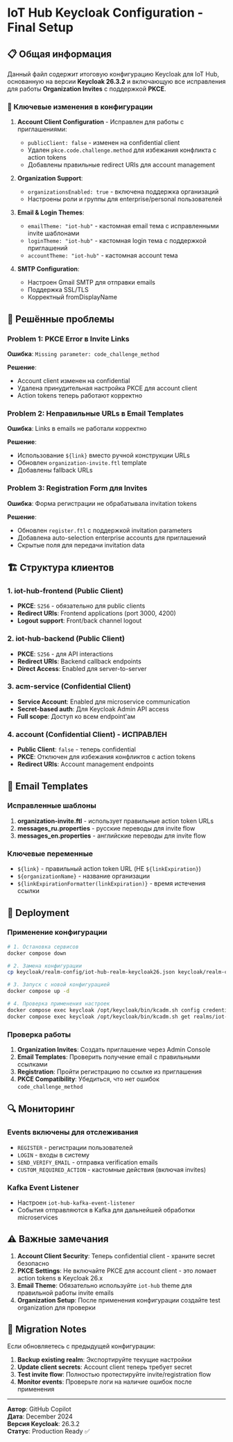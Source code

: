 # IoT Hub Keycloak Configuration - Final Setup

## 📋 Общая информация

Данный файл содержит итоговую конфигурацию Keycloak для IoT Hub, основанную на версии **Keycloak 26.3.2** и включающую все исправления для работы **Organization Invites** с поддержкой **PKCE**.

### 🔧 Ключевые изменения в конфигурации

1. **Account Client Configuration** - Исправлен для работы с приглашениями:

   - `publicClient: false` - изменен на confidential client
   - Удален `pkce.code.challenge.method` для избежания конфликта с action tokens
   - Добавлены правильные redirect URIs для account management

2. **Organization Support**:

   - `organizationsEnabled: true` - включена поддержка организаций
   - Настроены роли и группы для enterprise/personal пользователей

3. **Email & Login Themes**:

   - `emailTheme: "iot-hub"` - кастомная email тема с исправленными invite шаблонами
   - `loginTheme: "iot-hub"` - кастомная login тема с поддержкой приглашений
   - `accountTheme: "iot-hub"` - кастомная account тема

4. **SMTP Configuration**:
   - Настроен Gmail SMTP для отправки emails
   - Поддержка SSL/TLS
   - Корректный fromDisplayName

## 🎯 Решённые проблемы

### Problem 1: PKCE Error в Invite Links

**Ошибка**: `Missing parameter: code_challenge_method`

**Решение**:

- Account client изменен на confidential
- Удалена принудительная настройка PKCE для account client
- Action tokens теперь работают корректно

### Problem 2: Неправильные URLs в Email Templates

**Ошибка**: Links в emails не работали корректно

**Решение**:

- Использование `${link}` вместо ручной конструкции URLs
- Обновлен `organization-invite.ftl` template
- Добавлены fallback URLs

### Problem 3: Registration Form для Invites

**Ошибка**: Форма регистрации не обрабатывала invitation tokens

**Решение**:

- Обновлен `register.ftl` с поддержкой invitation parameters
- Добавлена auto-selection enterprise accounts для приглашений
- Скрытые поля для передачи invitation data

## 🏗 Структура клиентов

### 1. iot-hub-frontend (Public Client)

- **PKCE**: `S256` - обязательно для public clients
- **Redirect URIs**: Frontend applications (port 3000, 4200)
- **Logout support**: Front/back channel logout

### 2. iot-hub-backend (Public Client)

- **PKCE**: `S256` - для API interactions
- **Redirect URIs**: Backend callback endpoints
- **Direct Access**: Enabled для server-to-server

### 3. acm-service (Confidential Client)

- **Service Account**: Enabled для microservice communication
- **Secret-based auth**: Для Keycloak Admin API access
- **Full scope**: Доступ ко всем endpoint'ам

### 4. account (Confidential Client) - **ИСПРАВЛЕН**

- **Public Client**: `false` - теперь confidential
- **PKCE**: Отключен для избежания конфликтов с action tokens
- **Redirect URIs**: Account management endpoints

## 📧 Email Templates

### Исправленные шаблоны

1. **organization-invite.ftl** - использует правильные action token URLs
2. **messages_ru.properties** - русские переводы для invite flow
3. **messages_en.properties** - английские переводы для invite flow

### Ключевые переменные

- `${link}` - правильный action token URL (НЕ `${linkExpiration}`)
- `${organizationName}` - название организации
- `${linkExpirationFormatter(linkExpiration)}` - время истечения ссылки

## 🚀 Deployment

### Применение конфигурации

```bash
# 1. Остановка сервисов
docker compose down

# 2. Замена конфигурации
cp keycloak/realm-config/iot-hub-realm-keycloak26.json keycloak/realm-config/iot-hub-realm.json

# 3. Запуск с новой конфигурацией
docker compose up -d

# 4. Проверка применения настроек
docker compose exec keycloak /opt/keycloak/bin/kcadm.sh config credentials --server http://localhost:8080 --realm master --user noise83 --password 00000006
docker compose exec keycloak /opt/keycloak/bin/kcadm.sh get realms/iot-hub/clients -q clientId=account
```

### Проверка работы

1. **Organization Invites**: Создать приглашение через Admin Console
2. **Email Templates**: Проверить получение email с правильными ссылками
3. **Registration**: Пройти регистрацию по ссылке из приглашения
4. **PKCE Compatibility**: Убедиться, что нет ошибок `code_challenge_method`

## 🔍 Мониторинг

### Events включены для отслеживания

- `REGISTER` - регистрации пользователей
- `LOGIN` - входы в систему
- `SEND_VERIFY_EMAIL` - отправка verification emails
- `CUSTOM_REQUIRED_ACTION` - кастомные действия (включая invites)

### Kafka Event Listener

- Настроен `iot-hub-kafka-event-listener`
- События отправляются в Kafka для дальнейшей обработки microservices

## ⚠️ Важные замечания

1. **Account Client Security**: Теперь confidential client - храните secret безопасно
2. **PKCE Settings**: Не включайте PKCE для account client - это ломает action tokens в Keycloak 26.x
3. **Email Theme**: Обязательно используйте `iot-hub` theme для правильной работы invite emails
4. **Organization Setup**: После применения конфигурации создайте test organization для проверки

## 🔄 Migration Notes

Если обновляетесь с предыдущей конфигурации:

1. **Backup existing realm**: Экспортируйте текущие настройки
2. **Update client secrets**: Account client теперь требует secret
3. **Test invite flow**: Полностью протестируйте invite/registration flow
4. **Monitor events**: Проверьте логи на наличие ошибок после применения

---

**Автор**: GitHub Copilot  
**Дата**: December 2024  
**Версия Keycloak**: 26.3.2  
**Статус**: Production Ready ✅
